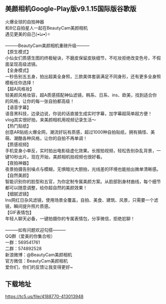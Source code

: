 ## 美颜相机Google-Play版v9.1.15国际版谷歌版
火爆全球的自拍神器 <br>和8亿自拍星人一起在BeautyCam美颜相机 <br>遇见更美的自己(•̀ω•́)✧ <br> <br>———BeautyCam美颜相机重磅升级——— <br>【原生模式】 <br>小仙女们质感生图的终极秘诀，不磨皮保留皮肤细节，不吃妆拒绝改变色号，不假面呈现高级滤镜。 <br>【全身模式】 <br>一秒告别五五身，拍出超美全身照，三款美体套装满足不同身形，还有更多全身照模板任你选择！ <br>【超A风格妆】 <br>轻美颜风格妆容，超A质感搭配神仙滤镜，韩系、日系、ins、欧美，找到适合你的风格，让你的每一张自拍都高级！ <br>【语音字幕】 <br>语音黑科技，边录边说，你说的话直接生成实时字幕，加字幕超简单超方便！vlog其实很好拍，来美颜相机用视频记录生活～ <br>【热门贴纸】 <br>创意AR贴纸火爆全网，潮流好玩有质感，超过1000种自拍贴纸，拥有搞怪、美萌、潮酷各种风格，让你的自拍不再单调！ <br>【质感视频】 <br>手机变身小单反，实时拍出电影级虚化效果。长按拍视频，轻松告别杂乱背景，一键10秒出片。现在开始，美颜相机拍视频也很好看。 <br>【夜拍神器】 <br>夜景拍摄告别噪点与模糊，无惧暗光大胆拍，光线差的环境也能拍出微单清晰感。 <br>【自然美颜】 <br>智能识别你的脸型和五官，为你定制专属美颜方案。从脸部到身材曲线，每个细节都可以随意调整，给你超自然的美颜效果！ <br>【细腻滤镜】 <br>Ins网红日杂风滤镜，使用场景全覆盖，自拍、美食、建筑、风景，只需要一个滤镜，瞬间提升照片质感。 <br>【GIF表情包】 <br>年轻人聊天必备，一键拍摄你的专属表情包，分享微信，拒绝尬聊！ <br> <br>———如有问题欢迎勾搭——— <br>QQ群（爱美的你集合啦） <br>一群：569541761 <br>二群：574892528 <br>新浪微博：@BeautyCam美颜相机 <br>官方微信：BeautyCam美颜相机 <br>爱你们，你们的反馈让我变得更好~
## 下载地址
https://tc5.us/file/4188770-413013948